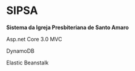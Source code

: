 # SIPSA
<b>Sistema da Igreja Presbiteriana de Santo Amaro</b>

Asp.net Core 3.0 MVC

DynamoDB

Elastic Beanstalk